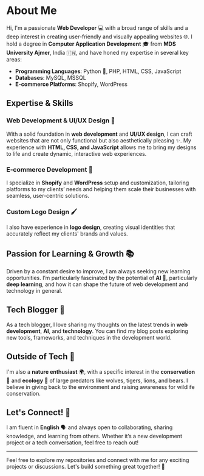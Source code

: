 # About Me

Hi, I'm a passionate **Web Developer** 💻 with a broad range of skills and a deep interest in creating user-friendly and visually appealing websites 🌐. I hold a degree in **Computer Application Development** 🎓 from **MDS University Ajmer**, India 🇮🇳, and have honed my expertise in several key areas:

* **Programming Languages**: Python 🐍, PHP, HTML, CSS, JavaScript
* **Databases**: MySQL, MSSQL
* **E-commerce Platforms**: Shopify, WordPress

## Expertise & Skills

### Web Development & UI/UX Design 🎨

With a solid foundation in **web development** and **UI/UX design**, I can craft websites that are not only functional but also aesthetically pleasing ✨. My experience with **HTML, CSS, and JavaScript** allows me to bring my designs to life and create dynamic, interactive web experiences.

### E-commerce Development 🛒

I specialize in **Shopify** and **WordPress** setup and customization, tailoring platforms to my clients’ needs and helping them scale their businesses with seamless, user-centric solutions.

### Custom Logo Design 🖌️

I also have experience in **logo design**, creating visual identities that accurately reflect my clients' brands and values.

## Passion for Learning & Growth 📚

Driven by a constant desire to improve, I am always seeking new learning opportunities. I’m particularly fascinated by the potential of **AI** 🤖, particularly **deep learning**, and how it can shape the future of web development and technology in general.

## Tech Blogger 📝

As a tech blogger, I love sharing my thoughts on the latest trends in **web development**, **AI**, and **technology**. You can find my blog posts exploring new tools, frameworks, and techniques in the development world.

## Outside of Tech 🌿

I'm also a **nature enthusiast** 🌍, with a specific interest in the **conservation** 🦁 and **ecology** 🌱 of large predators like wolves, tigers, lions, and bears. I believe in giving back to the environment and raising awareness for wildlife conservation.

## Let's Connect! 🤝

I am fluent in **English** 🗣️ and always open to collaborating, sharing knowledge, and learning from others. Whether it’s a new development project or a tech conversation, feel free to reach out!

---

Feel free to explore my repositories and connect with me for any exciting projects or discussions. Let's build something great together! 🚀
